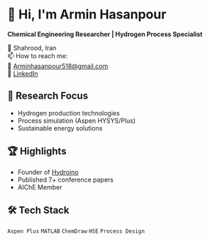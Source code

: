 # 👋 Hi, I'm Armin Hasanpour

**Chemical Engineering Researcher | Hydrogen Process Specialist**

📍 Shahrood, Iran  
📫 How to reach me:  
📧 Arminhasanpour518@gmail.com  
🔗 [LinkedIn](http://www.linkedin.com/in/arminhasanpour)  

## 🔬 Research Focus
- Hydrogen production technologies
- Process simulation (Aspen HYSYS/Plus)
- Sustainable energy solutions

## 🏆 Highlights
- Founder of [Hydroino](https://hydroino.com)
- Published 7+ conference papers
- AIChE Member

## 🛠 Tech Stack
`Aspen Plus` `MATLAB` `ChemDraw` `HSE` `Process Design`
